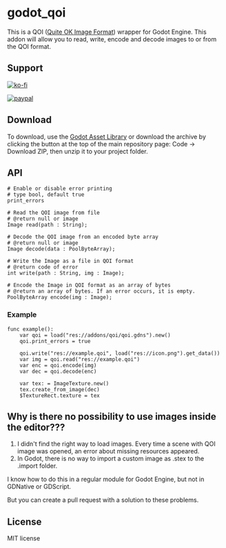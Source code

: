# godot_qoi

This is a QOI ([Quite OK Image Format](https://github.com/phoboslab/qoi)) wrapper for Godot Engine. This addon will allow you to read, write, encode and decode images to or from the QOI format.

## Support

[![ko-fi](https://ko-fi.com/img/githubbutton_sm.svg)](https://ko-fi.com/I2I53VZ2D)

[![paypal](https://www.paypalobjects.com/en_US/i/btn/btn_donateCC_LG.gif)](https://paypal.me/dmitriysalnikov)

## Download

To download, use the [Godot Asset Library](LINK_HERE) or download the archive by clicking the button at the top of the main repository page: Code -> Download ZIP, then unzip it to your project folder.

## API

```gdscript
# Enable or disable error printing
# type bool, default true
print_errors

# Read the QOI image from file
# @return null or image
Image read(path : String);

# Decode the QOI image from an encoded byte array
# @return null or image
Image decode(data : PoolByteArray);

# Write the Image as a file in QOI format
# @return code of error
int write(path : String, img : Image);

# Encode the Image in QOI format as an array of bytes
# @return an array of bytes. If an error occurs, it is empty.
PoolByteArray encode(img : Image);
```

### Example

```gdscript
func example():
    var qoi = load("res://addons/qoi/qoi.gdns").new()
    qoi.print_errors = true

    qoi.write("res://example.qoi", load("res://icon.png").get_data())
    var img = qoi.read("res://example.qoi")
    var enc = qoi.encode(img)
    var dec = qoi.decode(enc)

    var tex: = ImageTexture.new()
    tex.create_from_image(dec)
    $TextureRect.texture = tex
```

## Why is there no possibility to use images inside the editor???

1. I didn't find the right way to load images. Every time a scene with QOI image was opened, an error about missing resources appeared.
2. In Godot, there is no way to import a custom image as .stex to the .import folder.

I know how to do this in a regular module for Godot Engine, but not in GDNative or GDScript.

But you can create a pull request with a solution to these problems.

## License

MIT license
